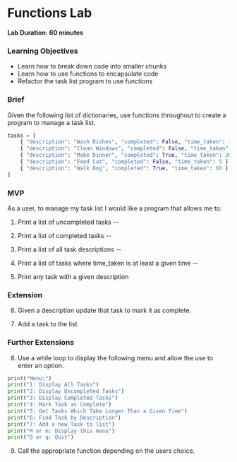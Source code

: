 # Functions Lab

**Lab Duration: 60 minutes**

### Learning Objectives
- Learn how to break down code into smaller chunks
- Learn how to use functions to encapsulate code
- Refactor the task list program to use functions

### Brief

Given the following list of dictionaries, use functions throughout to create a program to manage a task list.

```python
tasks = [
    { "description": "Wash Dishes", "completed": False, "time_taken": 10 },
    { "description": "Clean Windows", "completed": False, "time_taken": 15 },
    { "description": "Make Dinner", "completed": True, "time_taken": 30 },
    { "description": "Feed Cat", "completed": False, "time_taken": 5 },
    { "description": "Walk Dog", "completed": True, "time_taken": 60 },
]
```

### MVP

As a user, to manage my task list I would like a program that allows me to:

1. Print a list of uncompleted tasks --

2. Print a list of completed tasks --

3. Print a list of all task descriptions -- 

4. Print a list of tasks where time_taken is at least a given time --

5. Print any task with a given description


### Extension

6. Given a description update that task to mark it as complete.

7. Add a task to the list

### Further Extensions

8. Use a while loop to display the following menu and allow the use to enter an option.

```python
print("Menu:")
print("1: Display All Tasks")
print("2: Display Uncompleted Tasks")
print("3: Display Completed Tasks")
print("4: Mark Task as Complete")
print("5: Get Tasks Which Take Longer Than a Given Time")
print("6: Find Task by Description")
print("7: Add a new Task to list")
print("M or m: Display this menu")
print("Q or q: Quit")
```

9. Call the appropriate function depending on the users choice.
